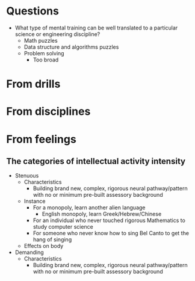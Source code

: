 # Questions
- What type of mental training can be well translated to a particular science or engineering discipline?
  - Math puzzles
  - Data structure and algorithms puzzles
  - Problem solving
    - Too broad

# From drills

# From disciplines

# From feelings
## The categories of intellectual activity intensity
- Stenuous
  - Characteristics
    - Building brand new, complex, rigorous neural pathway/pattern with no or minimum pre-built assessory background
  - Instance
    - For a monopoly, learn another alien language
      - English monopoly, learn Greek/Hebrew/Chinese
    - For an individual who never touched rigorous Mathematics to study computer science
    - For someone who never know how to sing Bel Canto to get the hang of singing
  - Effects on body
- Demanding
  - Characteristics
      - Building brand new, complex, rigorous neural pathway/pattern with no or minimum pre-built assessory background